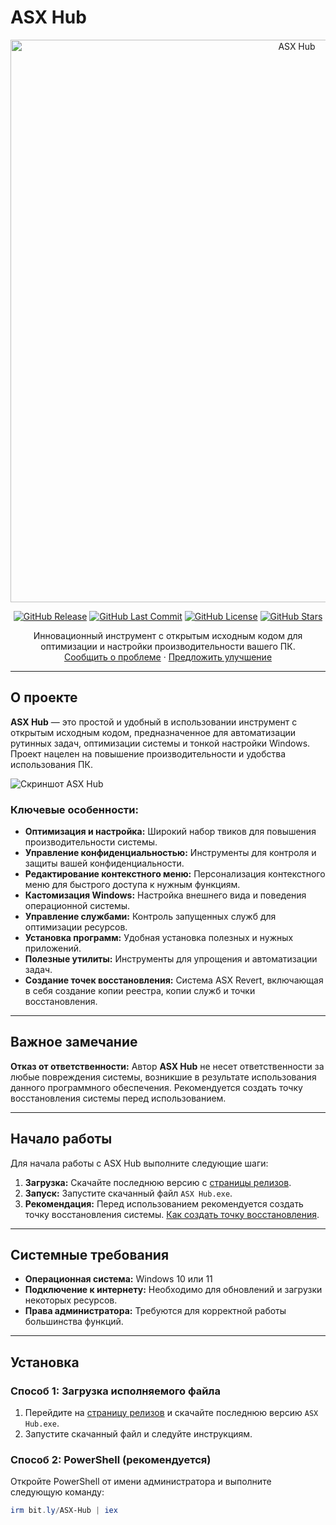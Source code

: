 # ASX Hub

<div align="center">
  <a href="https://github.com/ALFiX01/ASX_Hub">
    <img src="https://github.com/ALFiX01/ASX_Hub/blob/main/Files/Images/design.png?raw=true" alt="ASX Hub" width="900">
  </a>
</div>

<div align="center">

[![GitHub Release](https://img.shields.io/github/v/release/ALFiX01/ASX-Hub)](https://github.com/ALFiX01/ASX-Hub/releases/latest)
[![GitHub Last Commit](https://img.shields.io/github/last-commit/ALFiX01/ASX-Hub)](https://github.com/ALFiX01/ASX-Hub/commits/main)
[![GitHub License](https://img.shields.io/github/license/ALFiX01/ASX-Hub)](https://github.com/ALFiX01/ASX-Hub/blob/main/LICENSE)
[![GitHub Stars](https://img.shields.io/github/stars/ALFiX01/ASX-Hub)](https://github.com/ALFiX01/ASX-Hub/stargazers)

  <p>
    Инновационный инструмент с открытым исходным кодом для оптимизации и настройки производительности вашего ПК.
    <br />
    <a href="https://github.com/ALFiX01/ASX_Hub/issues">Сообщить о проблеме</a>
    ·
    <a href="https://github.com/ALFiX01/ASX_Hub/discussions">Предложить улучшение</a>
  </p>
</div>

---

## О проекте

**ASX Hub** — это простой и удобный в использовании инструмент с открытым исходным кодом, предназначенное для автоматизации рутинных задач, оптимизации системы и тонкой настройки Windows. Проект нацелен на повышение производительности и удобства использования ПК.

![Скриншот ASX Hub](https://github.com/ALFiX01/ASX_Hub/blob/main/Files/Images/MainMenu.png?raw=true)

### Ключевые особенности:

*   **Оптимизация и настройка:** Широкий набор твиков для повышения производительности системы.
*   **Управление конфиденциальностью:** Инструменты для контроля и защиты вашей конфиденциальности.
*   **Редактирование контекстного меню:** Персонализация контекстного меню для быстрого доступа к нужным функциям.
*   **Кастомизация Windows:** Настройка внешнего вида и поведения операционной системы.
*   **Управление службами:** Контроль запущенных служб для оптимизации ресурсов.
*   **Установка программ:** Удобная установка полезных и нужных приложений.
*   **Полезные утилиты:** Инструменты для упрощения и автоматизации задач.
*   **Создание точек восстановления:** Система ASX Revert, включающая в себя создание копии реестра, копии служб и точки восстановления.

---

## Важное замечание

**Отказ от ответственности:** Автор **ASX Hub** не несет ответственности за любые повреждения системы, возникшие в результате использования данного программного обеспечения. Рекомендуется создать точку восстановления системы перед использованием.

---

## Начало работы

Для начала работы с ASX Hub выполните следующие шаги:

1.  **Загрузка:** Скачайте последнюю версию с [страницы релизов](https://github.com/ALFiX01/ASX-Hub/releases/latest).
2.  **Запуск:** Запустите скачанный файл `ASX Hub.exe`.
3.  **Рекомендация:** Перед использованием рекомендуется создать точку восстановления системы. [Как создать точку восстановления](https://support.microsoft.com/ru-ru/windows/создайте-точку-восстановления-77e02e2a-3298-c869-9974-ef5658ea3be9).

---

## Системные требования

*   **Операционная система:** Windows 10 или 11
*   **Подключение к интернету:** Необходимо для обновлений и загрузки некоторых ресурсов.
*   **Права администратора:** Требуются для корректной работы большинства функций.

---

## Установка

### Способ 1: Загрузка исполняемого файла

1.  Перейдите на [страницу релизов](https://github.com/ALFiX01/ASX-Hub/releases/latest) и скачайте последнюю версию `ASX Hub.exe`.
2.  Запустите скачанный файл и следуйте инструкциям.

### Способ 2: PowerShell (рекомендуется)

Откройте PowerShell от имени администратора и выполните следующую команду:

```powershell
irm bit.ly/ASX-Hub | iex
